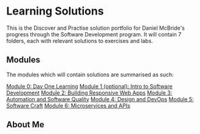 # Learning Solutions
This is the Discover and Practise solution portfolio for Daniel McBride's progress through the Software Development program. It will contain 7 folders, each with relevant solutions to exercises and labs.

## Modules

The modules which will contain solutions are summarised as such:

[Module 0: Day One Learning](./DayOneLearning)
[Module 1 (optional): Intro to Software Development](./Module1)
[Module 2: Building Responsive Web Apps](./Module2)
[Module 3: Automation and Software Quality](./Module3)
[Module 4: Design and DevOps](./Module4)
[Module 5: Software Craft](./Module5)
[Module 6: Microservices and APIs](./Module6) 

## About Me
